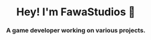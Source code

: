 <h1 align="center">Hey! I'm FawaStudios 🐑</h1>
<h3 align="center">A game developer working on various projects.</h3>
